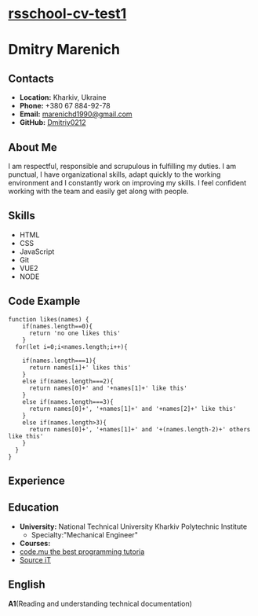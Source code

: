 # [rsschool-cv-test1](https://Dmitriy0212.github.io/rsschool-cv-test1/cv)
# Dmitry Marenich
## Contacts
- **Location:** Kharkiv, Ukraine
- **Phone:** +380 67 884-92-78
- **Email:** marenichd1990@gmail.com
- **GitHub:** [Dmitriy0212](https://github.com/Dmitriy0212)
## About Me
I am respectful, responsible and scrupulous in fulfilling my duties. I am punctual, I have organizational skills, adapt quickly to the working environment and I constantly work on improving my skills. I feel confident working with the team and easily get along with people.
## Skills
 * HTML
 * CSS
 * JavaScript
 * Git
 * VUE2
 * NODE
## Code Example
```
function likes(names) {
    if(names.length==0){
      return 'no one likes this'
    }
  for(let i=0;i<names.length;i++){
   
    if(names.length===1){
      return names[i]+' likes this'
    }
    else if(names.length===2){
      return names[0]+' and '+names[1]+' like this'
    }
    else if(names.length===3){
      return names[0]+', '+names[1]+' and '+names[2]+' like this'
    }
    else if(names.length>3){
      return names[0]+', '+names[1]+' and '+(names.length-2)+' others like this'
    }
  }
}
```
## Experience

## Education
 * **University:** National Technical University Kharkiv Polytechnic Institute
   * Specialty:"Mechanical Engineer"
 * **Courses:**
 * [code.mu the best programming tutoria](https://code.mu/)
 * [Source iT](https://sourceit.com.ua/)
## English
**A1**(Reading and understanding technical documentation)